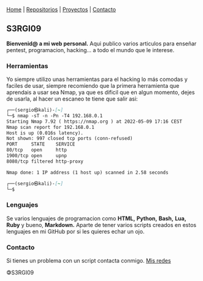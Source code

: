 [Home](index.md) | [Repositorios](repositorios) | [Proyectos](proyectos) | [Contacto](contacto)

## S3RGI09

**Bienvenid@ a mi web personal.** Aqui publico varios articulos para enseñar pentest, programacion, hacking... a todo el mundo que le interese.

### Herramientas

Yo siempre utilizo unas herramientas para el hacking lo más comodas y faciles de usar, siempre recomiendo que la primera herramienta que aprendais a usar sea Nmap, ya que es dificil que en algun momento, dejes de usarla, al hacer un escaneo te tiene que salir asi:
```markdown
┌──(sergio㉿kali)-[~]
└─$ nmap -sT -n -Pn -T4 192.168.0.1
Starting Nmap 7.92 ( https://nmap.org ) at 2022-05-09 17:16 CEST
Nmap scan report for 192.168.0.1
Host is up (0.016s latency).
Not shown: 997 closed tcp ports (conn-refused)
PORT     STATE    SERVICE
80/tcp   open     http
1900/tcp open     upnp
8080/tcp filtered http-proxy

Nmap done: 1 IP address (1 host up) scanned in 2.58 seconds

┌──(sergio㉿kali)-[~]
└─$ 
```

### Lenguajes

Se varios lenguajes de programacion como **HTML,** **Python,** **Bash,** **Lua,** **Ruby** y bueno, **Markdown.** Aparte de tener varios scripts creados en estos lenguajes en mi GitHub por si les quieres echar un ojo.

### Contacto

Si tienes un problema con un script contacta conmigo.
[Mis redes](contacto)

🄯S3RGI09
